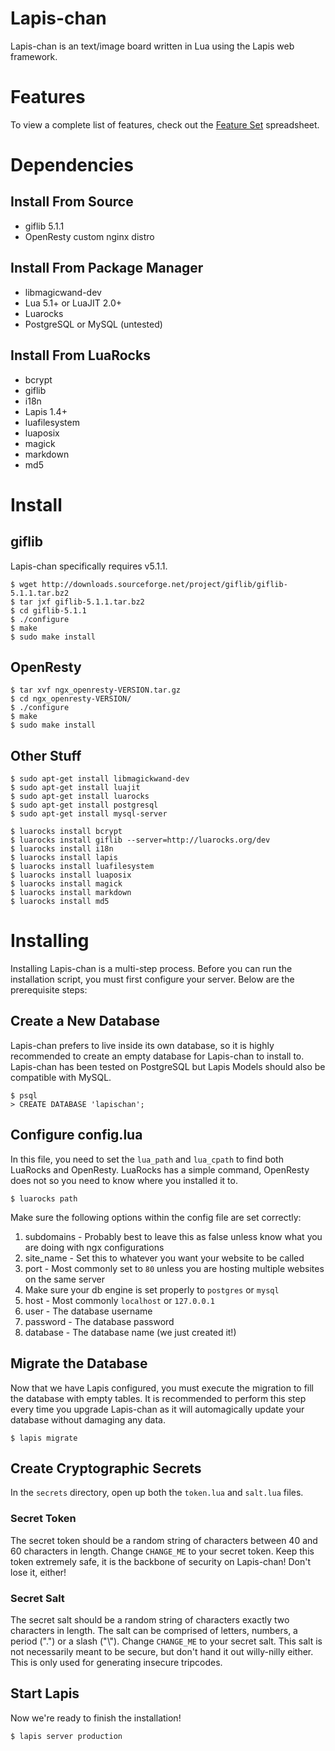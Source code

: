 # Lapis-chan

Lapis-chan is an text/image board written in Lua using the Lapis web framework.

# Features

To view a complete list of features, check out the [Feature Set](https://docs.google.com/spreadsheets/d/19WfJm5cT_QHkuStD4NbuWLZ8EEhr23yEmJbS083mjQE/edit?usp=sharing) spreadsheet.

# Dependencies

## Install From Source

* giflib 5.1.1
* OpenResty custom nginx distro

## Install From Package Manager

* libmagicwand-dev
* Lua 5.1+ or LuaJIT 2.0+
* Luarocks
* PostgreSQL or MySQL (untested)

## Install From LuaRocks

* bcrypt
* giflib
* i18n
* Lapis 1.4+
* luafilesystem
* luaposix
* magick
* markdown
* md5

# Install

## giflib

Lapis-chan specifically requires v5.1.1.

```
$ wget http://downloads.sourceforge.net/project/giflib/giflib-5.1.1.tar.bz2
$ tar jxf giflib-5.1.1.tar.bz2
$ cd giflib-5.1.1
$ ./configure
$ make
$ sudo make install
```

## OpenResty

```
$ tar xvf ngx_openresty-VERSION.tar.gz
$ cd ngx_openresty-VERSION/
$ ./configure
$ make
$ sudo make install
```

## Other Stuff

```
$ sudo apt-get install libmagickwand-dev
$ sudo apt-get install luajit
$ sudo apt-get install luarocks
$ sudo apt-get install postgresql
$ sudo apt-get install mysql-server

$ luarocks install bcrypt
$ luarocks install giflib --server=http://luarocks.org/dev
$ luarocks install i18n
$ luarocks install lapis
$ luarocks install luafilesystem
$ luarocks install luaposix
$ luarocks install magick
$ luarocks install markdown
$ luarocks install md5
```

# Installing

Installing Lapis-chan is a multi-step process. Before you can run the installation script, you must first configure your server. Below are the prerequisite steps:

## Create a New Database

Lapis-chan prefers to live inside its own database, so it is highly recommended to create an empty database for Lapis-chan to install to. Lapis-chan has been tested on PostgreSQL but Lapis Models should also be compatible with MySQL.

```
$ psql
> CREATE DATABASE 'lapischan';
```

## Configure config.lua

In this file, you need to set the `lua_path` and `lua_cpath` to find both LuaRocks and OpenResty. LuaRocks has a simple command, OpenResty does not so you need to know where you installed it to.

```
$ luarocks path
```

Make sure the following options within the config file are set correctly:

1. subdomains - Probably best to leave this as false unless know what you are doing with ngx configurations
1. site_name  - Set this to whatever you want your website to be called
1.	port - Most commonly set to `80` unless you are hosting multiple websites on the same server
1. Make sure your db engine is set properly to `postgres` or `mysql`
1. host - Most commonly `localhost` or `127.0.0.1`
1. user - The database username
1. password - The database password
1. database - The database name (we just created it!)

## Migrate the Database

Now that we have Lapis configured, you must execute the migration to fill the database with empty tables. It is recommended to perform this step every time you upgrade Lapis-chan as it will automagically update your database without damaging any data.

```
$ lapis migrate
```

## Create Cryptographic Secrets

In the `secrets` directory, open up both the `token.lua` and `salt.lua` files.

### Secret Token

The secret token should be a random string of characters between 40 and 60 characters in length. Change `CHANGE_ME` to your secret token. Keep this token extremely safe, it is the backbone of security on Lapis-chan! Don't lose it, either!

### Secret Salt

The secret salt should be a random string of characters exactly two characters in length. The salt can be comprised of letters, numbers, a period (".") or a slash ("\\"). Change `CHANGE_ME` to your secret salt. This salt is not necessarily meant to be secure, but don't hand it out willy-nilly either. This is only used for generating insecure tripcodes.

## Start Lapis

Now we're ready to finish the installation!

```
$ lapis server production
```
